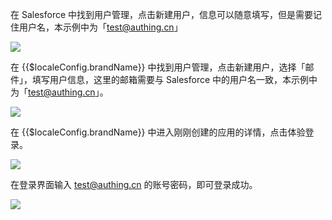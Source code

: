 <IntegrationDetailCard :title="`在 Salesforce 中创建用户`">

在 Salesforce 中找到用户管理，点击新建用户，信息可以随意填写，但是需要记住用户名，本示例中为「test@authing.cn」

![](~@imagesZhCn/integration/salesforce/3-1.png)

</IntegrationDetailCard>

<IntegrationDetailCard :title="`在 ${$localeConfig.brandName} 中创建用户`">

在 {{$localeConfig.brandName}} 中找到用户管理，点击新建用户，选择「邮件」，填写用户信息，这里的邮箱需要与 Salesforce 中的用户名一致，本示例中为「test@authing.cn」。

![](~@imagesZhCn/integration/salesforce/3-2.png)

</IntegrationDetailCard>

<IntegrationDetailCard :title="`体验登录`">

在 {{$localeConfig.brandName}} 中进入刚刚创建的应用的详情，点击体验登录。

![](~@imagesZhCn/integration/salesforce/3-3.png)

在登录界面输入 test@authing.cn 的账号密码，即可登录成功。

![](~@imagesZhCn/integration/salesforce/3-4.png)

</IntegrationDetailCard>
